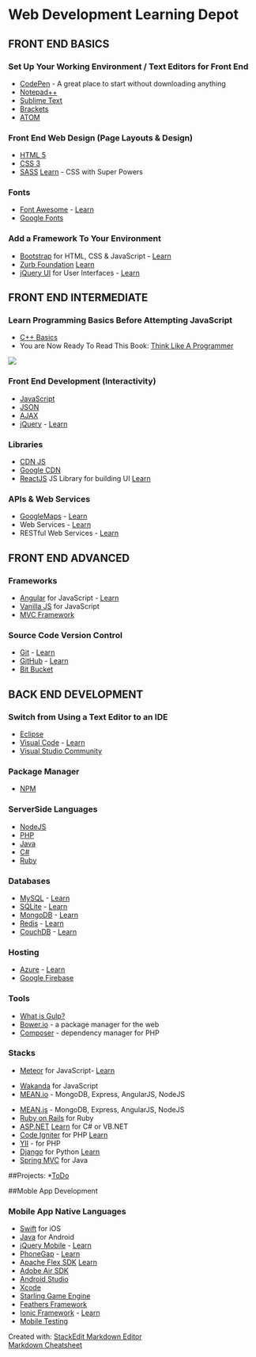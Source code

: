 # Web Development Learning Depot

## FRONT END BASICS
### Set Up Your Working Environment / Text Editors for Front End 
* [CodePen](http://codepen.io/) - A great place to start without downloading anything
* [Notepad++](https://notepad-plus-plus.org/)
* [Sublime Text](https://www.sublimetext.com/) 
* [Brackets](http://brackets.io/)
* [ATOM](https://atom.io/)

### Front End Web Design (Page Layouts & Design)
* [HTML 5](http://www.tutorialspoint.com/html5/index.htm)
* [CSS 3](http://www.tutorialspoint.com/css/index.htm)
* [SASS](http://sass-lang.com/) [Learn](http://www.tutorialspoint.com/sass/index.htm) - CSS with Super Powers

### Fonts
* [Font Awesome](http://fontawesome.io/) - [Learn](http://www.tutorialspoint.com//web_icons/font_awesome_icons.htm)
* [Google Fonts](https://www.google.com/fonts)

### Add a Framework To Your Environment
* [Bootstrap](http://getbootstrap.com/) for HTML, CSS & JavaScript - [Learn](http://www.tutorialspoint.com/bootstrap/)
* [Zurb Foundation](http://foundation.zurb.com/)  [Learn](http://www.tutorialspoint.com/foundation/index.htm)
* [jQuery UI](http://jqueryui.com/) for User Interfaces - [Learn](http://www.tutorialspoint.com/jqueryui/index.htm)

## FRONT END INTERMEDIATE
### Learn Programming Basics Before Attempting JavaScript 
 * [C++ Basics](http://www.tutorialspoint.com/cplusplus/)
 * You are Now Ready To Read This Book: [Think Like A Programmer](http://amzn.to/1Y3nZwT)
 <img src="https://images-na.ssl-images-amazon.com/images/I/51SNkfbLgLL._SX376_BO1,204,203,200_.jpg">

### Front End Development (Interactivity)
* [JavaScript](http://www.tutorialspoint.com/javascript/index.htm)
* [JSON](http://www.w3schools.com/json/)
* [AJAX](http://www.tutorialspoint.com/ajax/index.htm)
* [jQuery](http://jquery.com/) - [Learn](http://www.tutorialspoint.com/jquery/index.htm)
 
### Libraries
* [CDN JS](https://cdnjs.com/libraries)
* [Google CDN](https://developers.google.com/speed/libraries/#libraries)
* [ReactJS](https://facebook.github.io/react/) JS Library for building UI [Learn](http://www.tutorialspoint.com/reactjs/index.htm)

### APIs & Web Services
* [GoogleMaps](https://developers.google.com/maps/) - [Learn](http://www.tutorialspoint.com/google_maps/index.htm)
* Web Services - [Learn](http://www.tutorialspoint.com/webservices/index.htm)
* RESTful Web Services - [Learn](http://www.tutorialspoint.com/restful/index.htm)

## FRONT END ADVANCED

### Frameworks
* [Angular](https://angularjs.org/) for JavaScript - [Learn](http://www.tutorialspoint.com/angularjs/index.htm)
* [Vanilla JS](http://vanilla-js.com/) for JavaScript
* [MVC Framework](http://www.tutorialspoint.com/mvc_framework/index.htm)

### Source Code Version Control 
* [Git](https://git-scm.com/downloads) - [Learn](http://www.tutorialspoint.com/git/index.htm)
* [GitHub](https://github.com/) - [Learn](http://www.howtogeek.com/180167/htg-explains-what-is-github-and-what-do-geeks-use-it-for/)
* [Bit Bucket](https://bitbucket.org/)

## BACK END DEVELOPMENT
### Switch from Using a Text Editor to an IDE 
* [Eclipse](https://eclipse.org/ide/)
* [Visual Code](https://code.visualstudio.com/docs) - [Learn](https://code.visualstudio.com/docs#vscode)
* [Visual Studio Community](https://www.visualstudio.com/products/visual-studio-community-vs)

### Package Manager
* [NPM](https://docs.npmjs.com/getting-started/what-is-npm)

### ServerSide Languages
* [NodeJS](http://www.tutorialspoint.com/nodejs/nodejs_introduction.htm)
* [PHP](https://developer.apple.com/swift/)  
* [Java](https://docs.oracle.com/javase/tutorial/)  
* [C#](https://msdn.microsoft.com/en-us/library/a72418yk.aspx)
* [Ruby](https://www.ruby-lang.org/en/about/)

### Databases
* [MySQL](https://www.mysql.com/) - [Learn](http://www.tutorialspoint.com/mysql/index.htm)
* [SQLite](https://www.sqlite.org/) - [Learn](http://www.tutorialspoint.com/sqlite/index.htm)
* [MongoDB](https://www.mongodb.com/mongodb-3.2) - [Learn](http://www.tutorialspoint.com/mongodb/)
* [Redis](http://redis.io/) - [Learn](http://www.tutorialspoint.com/redis/index.htm)
* [CouchDB](http://couchdb.apache.org/) - [Learn](http://www.tutorialspoint.com/couchdb/index.htm)

### Hosting
* [Azure](https://azure.microsoft.com/en-us/) - [Learn](http://www.tutorialspoint.com//microsoft_azure/microsoft_azure_cdn.htm)
* [Google Firebase](https://firebase.google.com/)

### Tools
* [What is Gulp?](https://css-tricks.com/gulp-for-beginners/)
* [Bower.io](http://bower.io/) - a package manager for the web
* [Composer](https://getcomposer.org/) - dependency manager for PHP
 
### Stacks
* [Meteor](https://www.meteor.com/) for JavaScript- [Learn](http://www.tutorialspoint.com/meteor/index.htm)
- [Wakanda](https://wakanda.github.io/wakanda-studio/) for JavaScript
- [MEAN.io](http://mean.io/#!/) - MongoDB, Express, AngularJS, NodeJS
* [MEAN.js](http://meanjs.org/) - MongoDB, Express, AngularJS, NodeJS
* [Ruby on Rails](http://rubyonrails.org/) for Ruby
* [ASP.NET](http://asp.net)  [Learn](http://www.tutorialspoint.com/asp.net/index.htm) for C# or VB.NET
* [Code Igniter](http://www.tutorialspoint.com/codeigniter/index.htm) for PHP [Learn](http://www.tutorialspoint.com/codeigniter/index.htm)
* [YII](http://www.yiiframework.com/) - for PHP
* [Django](https://www.djangoproject.com/) for Python [Learn](http://www.tutorialspoint.com/codeigniter/index.htm)
* [Spring MVC](http://spring.io/) for Java

##Projects:
*[ToDo](http://todomvc.com/)

##Moble App Development
### Mobile App Native Languages
- [Swift](https://developer.apple.com/swift/) for iOS
- [Java](https://docs.oracle.com/javase/tutorial/) for Android
- [jQuery Mobile](https://jquerymobile.com/) - [Learn](http://www.tutorialspoint.com/jquery_mobile/index.htm)
- [PhoneGap](http://phonegap.com/) - [Learn](http://www.tutorialspoint.com/phonegap/index.htm)
- [Apache Flex SDK](http://flex.apache.org/about-features.html) [Learn](http://www.tutorialspoint.com/flex/index.htm)
- [Adobe Air SDK](http://www.adobe.com/devnet/air/air-sdk-download.html)
- [Android Studio](https://developer.android.com/studio/index.html)
- [Xcode](https://developer.apple.com/xcode/) 
- [Starling Game Engine](http://gamua.com/starling/)
- [Feathers Framework](http://feathersui.com/)
- [Ionic Framework](http://ionicframework.com/) - [Learn](http://www.tutorialspoint.com/ionic/index.htm)
- [Mobile Testing](http://www.tutorialspoint.com/mobile_testing/index.htm)

 
Created with:  <a href="https://stackedit.io/editor" target="_blank">StackEdit Markdown Editor</a><br>
[Markdown Cheatsheet](https://github.com/adam-p/markdown-here/wiki/Markdown-Cheatsheet)
